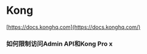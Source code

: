 # Kong

[https://docs.konghq.com](https://docs.konghq.com/)


### 如何限制访问Admin API和Kong Pro x
<!--stackedit_data:
eyJoaXN0b3J5IjpbLTEzODYwMDQ4MzYsNzMwOTk4MTE2XX0=
-->